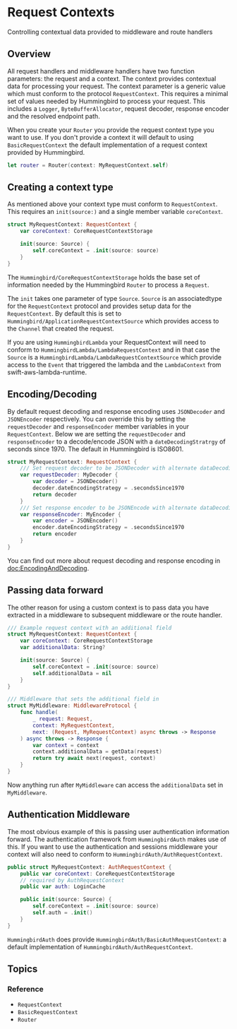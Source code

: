 # Request Contexts

Controlling contextual data provided to middleware and route handlers

## Overview

All request handlers and middleware handlers have two function parameters: the request and a context. The context provides contextual data for processing your request. The context parameter is a generic value which must conform to the protocol ``RequestContext``. This requires a minimal set of values needed by Hummingbird to process your request. This includes a `Logger`, `ByteBufferAllocator`, request decoder, response encoder and the resolved endpoint path.

When you create your ``Router`` you provide the request context type you want to use. If you don't provide a context it will default to using ``BasicRequestContext`` the default implementation of a request context provided by Hummingbird.

```swift
let router = Router(context: MyRequestContext.self)
```

## Creating a context type

As mentioned above your context type must conform to ``RequestContext``. This requires an `init(source:)` and a single member variable `coreContext`.

```swift
struct MyRequestContext: RequestContext {
    var coreContext: CoreRequestContextStorage

    init(source: Source) {
        self.coreContext = .init(source: source)
    }
}
```
The ``Hummingbird/CoreRequestContextStorage`` holds the base set of information needed by the Hummingbird `Router` to process a `Request`.

The `init` takes one parameter of type `Source`. `Source` is an associatedtype for the `RequestContext` protocol and provides setup data for the `RequestContext`. By default this is set to ``Hummingbird/ApplicationRequestContextSource`` which provides access to the `Channel` that created the request.

If you are using ``HummingbirdLambda`` your RequestContext will need to conform to ``HummingbirdLambda/LambdaRequestContext`` and in that case the `Source` is a ``HummingbirdLambda/LambdaRequestContextSource`` which provide access to the `Event` that triggered the lambda and the `LambdaContext` from swift-aws-lambda-runtime.

## Encoding/Decoding

By default request decoding and response encoding uses `JSONDecoder` and `JSONEncoder` respectively. You can override this by setting the `requestDecoder` and `responseEncoder` member variables in your `RequestContext`. Below we are setting the `requestDecoder` and `responseEncoder` to a decode/encode JSON with a `dateDecodingStratrgy` of seconds since 1970. The default in Hummingbird is ISO8601.

```swift
struct MyRequestContext: RequestContext {
    /// Set request decoder to be JSONDecoder with alternate dataDecodingStrategy
    var requestDecoder: MyDecoder {
        var decoder = JSONDecoder()
        decoder.dateEncodingStrategy = .secondsSince1970
        return decoder
    }
    /// Set response encoder to be JSONEncode with alternate dataDecodingStrategy
    var responseEncoder: MyEncoder {
        var encoder = JSONEncoder()
        encoder.dateEncodingStrategy = .secondsSince1970
        return encoder
    }
}
```

You can find out more about request decoding and response encoding in <doc:EncodingAndDecoding>.

## Passing data forward

The other reason for using a custom context is to pass data you have extracted in a middleware to subsequent middleware or the route handler. 

```swift
/// Example request context with an additional field
struct MyRequestContext: RequestContext {
    var coreContext: CoreRequestContextStorage
    var additionalData: String?

    init(source: Source) {
        self.coreContext = .init(source: source)
        self.additionalData = nil
    }
}

/// Middleware that sets the additional field in 
struct MyMiddleware: MiddlewareProtocol {
    func handle(
        _ request: Request, 
        context: MyRequestContext, 
        next: (Request, MyRequestContext) async throws -> Response
    ) async throws -> Response {
        var context = context
        context.additionalData = getData(request)
        return try await next(request, context)
    }
}
```

Now anything run after `MyMiddleware` can access the `additionalData` set in `MyMiddleware`. 

## Authentication Middleware

The most obvious example of this is passing user authentication information forward. The authentication framework from ``HummingbirdAuth`` makes use of this. If you want to use the authentication and sessions middleware your context will also need to conform to ``HummingbirdAuth/AuthRequestContext``. 

```swift
public struct MyRequestContext: AuthRequestContext {
    public var coreContext: CoreRequestContextStorage
    // required by AuthRequestContext
    public var auth: LoginCache

    public init(source: Source) {
        self.coreContext = .init(source: source)
        self.auth = .init()
    }
}
```

``HummingbirdAuth`` does provide ``HummingbirdAuth/BasicAuthRequestContext``: a default implementation of ``HummingbirdAuth/AuthRequestContext``.

## Topics

### Reference

- ``RequestContext``
- ``BasicRequestContext``
- ``Router``
